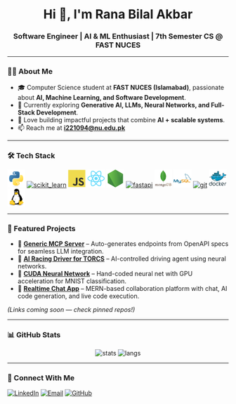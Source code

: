 <h1 align="center">Hi 👋, I'm Rana Bilal Akbar</h1>
<h3 align="center">Software Engineer | AI & ML Enthusiast | 7th Semester CS @ FAST NUCES</h3>

---

### 👨‍💻 About Me  
- 🎓 Computer Science student at **FAST NUCES (Islamabad)**, passionate about **AI, Machine Learning, and Software Development**.  
- 🌱 Currently exploring **Generative AI, LLMs, Neural Networks, and Full-Stack Development**.  
- 🚀 Love building impactful projects that combine **AI + scalable systems**.  
- 📫 Reach me at **i221094@nu.edu.pk**  

---

### 🛠️ Tech Stack  
<p align="left"> 
  <a href="https://www.python.org/" target="_blank"><img src="https://raw.githubusercontent.com/devicons/devicon/master/icons/python/python-original.svg" alt="python" width="40" height="40"/></a>
  <a href="https://scikit-learn.org/" target="_blank"><img src="https://upload.wikimedia.org/wikipedia/commons/0/05/Scikit_learn_logo_small.svg" alt="scikit_learn" width="40" height="40"/></a>
  <a href="https://developer.mozilla.org/en-US/docs/Web/JavaScript" target="_blank"><img src="https://raw.githubusercontent.com/devicons/devicon/master/icons/javascript/javascript-original.svg" alt="javascript" width="40" height="40"/></a>
  <a href="https://reactjs.org/" target="_blank"><img src="https://raw.githubusercontent.com/devicons/devicon/master/icons/react/react-original.svg" alt="react" width="40" height="40"/></a>
  <a href="https://nodejs.org/" target="_blank"><img src="https://raw.githubusercontent.com/devicons/devicon/master/icons/nodejs/nodejs-original.svg" alt="nodejs" width="40" height="40"/></a>
  <a href="https://fastapi.tiangolo.com/" target="_blank"><img src="https://cdn.worldvectorlogo.com/logos/fastapi.svg" alt="fastapi" width="40" height="40"/></a>
  <a href="https://www.mongodb.com/" target="_blank"><img src="https://raw.githubusercontent.com/devicons/devicon/master/icons/mongodb/mongodb-original-wordmark.svg" alt="mongodb" width="40" height="40"/></a>
  <a href="https://www.mysql.com/" target="_blank"><img src="https://raw.githubusercontent.com/devicons/devicon/master/icons/mysql/mysql-original-wordmark.svg" alt="mysql" width="40" height="40"/></a>
  <a href="https://git-scm.com/" target="_blank"><img src="https://www.vectorlogo.zone/logos/git-scm/git-scm-icon.svg" alt="git" width="40" height="40"/></a>
  <a href="https://www.docker.com/" target="_blank"><img src="https://raw.githubusercontent.com/devicons/devicon/master/icons/docker/docker-original-wordmark.svg" alt="docker" width="40" height="40"/></a>
  <a href="https://www.linux.org/" target="_blank"><img src="https://raw.githubusercontent.com/devicons/devicon/master/icons/linux/linux-original.svg" alt="linux" width="40" height="40"/></a>
</p>

---

### 🚀 Featured Projects  
- 🔹 **[Generic MCP Server](#)** – Auto-generates endpoints from OpenAPI specs for seamless LLM integration.  
- 🔹 **[AI Racing Driver for TORCS](#)** – AI-controlled driving agent using neural networks.  
- 🔹 **[CUDA Neural Network](#)** – Hand-coded neural net with GPU acceleration for MNIST classification.  
- 🔹 **[Realtime Chat App](#)** – MERN-based collaboration platform with chat, AI code generation, and live code execution.  

*(Links coming soon — check pinned repos!)*

---

### 📊 GitHub Stats  
<p align="center">
  <img src="https://github-readme-stats.vercel.app/api?username=bilalrana8718&show_icons=true&theme=tokyonight" alt="stats" height="160"/>
  <img src="https://github-readme-stats.vercel.app/api/top-langs/?username=bilalrana8718&layout=compact&theme=tokyonight" alt="langs" height="160"/>
</p>

---

### 🤝 Connect With Me  
<p align="left">
<a href="https://linkedin.com/in/rana-bilal-akbar-1a66a5196" target="blank"><img src="https://img.shields.io/badge/LinkedIn-blue?logo=linkedin&logoColor=white" alt="LinkedIn"/></a>
<a href="mailto:i221094@nu.edu.pk"><img src="https://img.shields.io/badge/Email-red?logo=gmail&logoColor=white" alt="Email"/></a>
<a href="https://github.com/bilalrana8718" target="blank"><img src="https://img.shields.io/badge/GitHub-black?logo=github&logoColor=white" alt="GitHub"/></a>
</p>
